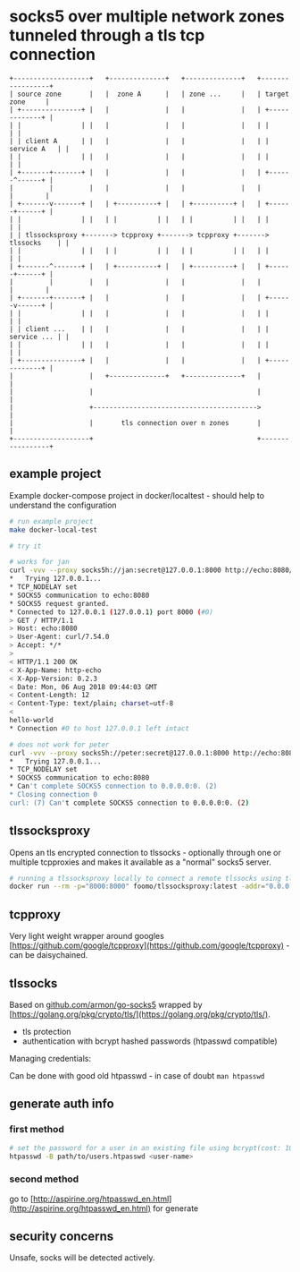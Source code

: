 # socks5 over multiple network zones tunneled through a tls tcp connection

```ascii
+-------------------+   +--------------+   +--------------+   +-----------------+
| source zone       |   |  zone A      |   | zone ...     |   | target zone     |
| +---------------+ |   |              |   |              |   | +-------------+ |
| |               | |   |              |   |              |   | |             | |
| | client A      | |   |              |   |              |   | | service A   | |
| |               | |   |              |   |              |   | |             | |
| +-------+-------+ |   |              |   |              |   | +------^------+ |
|         |         |   |              |   |              |   |        |        |
| +-------v-------+ |   | +----------+ |   | +----------+ |   | +------+------+ |
| |               | |   | |          | |   | |          | |   | |             | |
| | tlssocksproxy +-------> tcpproxy +-------> tcpproxy +-------> tlssocks    | |
| |               | |   | |          | |   | |          | |   | |             | |
| +-------^-------+ |   | +----------+ |   | +----------+ |   | +------+------+ |
|         |         |   |              |   |              |   |        |        |
| +-------+-------+ |   |              |   |              |   | +------v------+ |
| |               | |   |              |   |              |   | |             | |
| | client ...    | |   |              |   |              |   | | service ... | |
| |               | |   |              |   |              |   | |             | |
| +---------------+ |   |              |   |              |   | +-------------+ |
|                   |   +--------------+   +--------------+   |                 |
|                   |                                         |                 |
|                   +----------------------------------------->                 |
|                   |       tls connection over n zones       |                 |
+-------------------+                                         +-----------------+
```
## example project

Example docker-compose project in docker/localtest - should help to understand the configuration

```bash
# run example project
make docker-local-test
```

```bash
# try it

# works for jan
curl -vvv --proxy socks5h://jan:secret@127.0.0.1:8000 http://echo:8080/
*   Trying 127.0.0.1...
* TCP_NODELAY set
* SOCKS5 communication to echo:8080
* SOCKS5 request granted.
* Connected to 127.0.0.1 (127.0.0.1) port 8000 (#0)
> GET / HTTP/1.1
> Host: echo:8080
> User-Agent: curl/7.54.0
> Accept: */*
>
< HTTP/1.1 200 OK
< X-App-Name: http-echo
< X-App-Version: 0.2.3
< Date: Mon, 06 Aug 2018 09:44:03 GMT
< Content-Length: 12
< Content-Type: text/plain; charset=utf-8
<
hello-world
* Connection #0 to host 127.0.0.1 left intact

# does not work for peter
curl -vvv --proxy socks5h://peter:secret@127.0.0.1:8000 http://echo:8080/
*   Trying 127.0.0.1...
* TCP_NODELAY set
* SOCKS5 communication to echo:8080
* Can't complete SOCKS5 connection to 0.0.0.0:0. (2)
* Closing connection 0
curl: (7) Can't complete SOCKS5 connection to 0.0.0.0:0. (2)

```

## tlssocksproxy

Opens an tls encrypted connection to tlssocks - optionally through one or multiple tcpproxies and makes it available as a "normal" socks5 server.

```bash
# running a tlssocksproxy locally to connect a remote tlssocks using tls encryption
docker run --rm -p="8000:8000" foomo/tlssocksproxy:latest -addr="0.0.0.0:8000" -server="tlssocks.example.com:8765"
```

## tcpproxy

Very light weight wrapper around googles [https://github.com/google/tcpproxy](https://github.com/google/tcpproxy) - can be daisychained.

## tlssocks

Based on [github.com/armon/go-socks5](github.com/armon/go-socks5) wrapped by [https://golang.org/pkg/crypto/tls/](https://golang.org/pkg/crypto/tls/).

- tls protection
- authentication with bcrypt hashed passwords (htpasswd compatible)

Managing credentials:

Can be done with good old htpasswd - in case of doubt `man htpasswd`

## generate auth info

### first method
```bash
# set the password for a user in an existing file using bcrypt(cost: 10)
htpasswd -B path/to/users.htpasswd <user-name>
```

### second method

go to [http://aspirine.org/htpasswd_en.html](http://aspirine.org/htpasswd_en.html) for generate

## security concerns

Unsafe, socks will be detected actively.